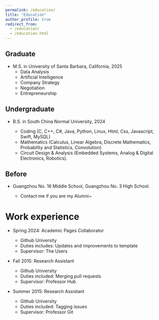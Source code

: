 ```yaml
---
permalink: /education/
title: "Education"
author_profile: true
redirect_from: 
  - /education/
  - /education.html
---
```


## Graduate

* M.S. in University of Santa Barbara, California, 2025
  * Data Analysis
  * Artificial Intelligence
  * Company Strategy
  * Negotiation
  * Entrepreneurship
  
## Undergraduate
  
* B.S. in South China Normal University, 2024

  * Coding (C, C++, C#, Java, Python, Linux, Html, Css, Javascript, Swift, MySQL)
  * Mathematics (Calculus, Linear Algebra, Discrete Mathematics, Probability and Statistics, Convolution)
  * Circuit Design & Analysis (Embedded Systems, Analog & Digital Electronics, Robotics).

## Before
  
* Guangzhou No. 16 Middle School, Guangzhou No. 3 High School.

  * Contact me if you are my Alumni~

Work experience
======

* Spring 2024: Academic Pages Collaborator
  * Github University
  * Duties includes: Updates and improvements to template
  * Supervisor: The Users

* Fall 2015: Research Assistant
  * Github University
  * Duties included: Merging pull requests
  * Supervisor: Professor Hub

* Summer 2015: Research Assistant
  * Github University
  * Duties included: Tagging issues
  * Supervisor: Professor Git
